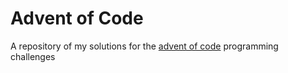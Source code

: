 # Advent of Code
A repository of my solutions for the [advent of code](https://adventofcode.com/about) programming challenges
